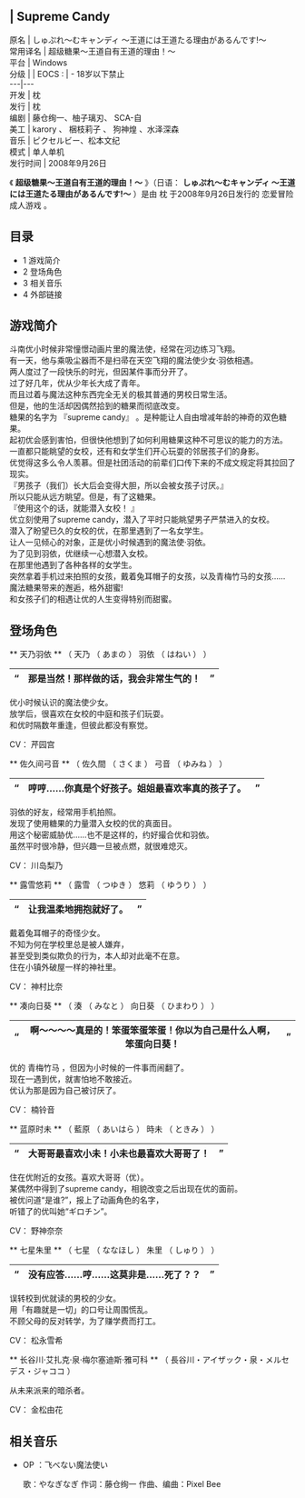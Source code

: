 |  Supreme Candy  
---  
原名  |  しゅぷれ～むキャンディ ～王道には王道たる理由があるんです!～   
常用译名  |  超级糖果～王道自有王道的理由！～   
平台  |  Windows   
分级  |  |  EOCS  :  |  \- 18岁以下禁止   
---|---  
开发  |  枕   
发行  |  枕   
编剧  |  藤仓绚一、柚子璃刃、  SCA-自   
美工  |  karory  、  梱枝莉子  、  狗神煌  、水泽深森   
音乐  |  ピクセルビー、松本文纪   
模式  |  单人单机   
发行时间  |  2008年9月26日   
  
《 **超级糖果～王道自有王道的理由！～** 》（日语：  **しゅぷれ～むキャンディ ～王道には王道たる理由があるんです!～** ）是由  枕
于2008年9月26日发行的  恋爱冒险成人游戏  。

##  目录

  * 1  游戏简介 
  * 2  登场角色 
  * 3  相关音乐 
  * 4  外部链接 

##  游戏简介

斗南优小时候非常憧憬动画片里的魔法使，经常在河边练习飞翔。  
有一天，他与乘吸尘器而不是扫帚在天空飞翔的魔法使少女·羽依相遇。  
两人度过了一段快乐的时光，但因某件事而分开了。  
过了好几年，优从少年长大成了青年。  
而且过着与魔法这种东西完全无关的极其普通的男校日常生活。  
但是，他的生活却因偶然拾到的糖果而彻底改变。  
糖果的名字为  『supreme candy』  。是种能让人自由增减年龄的神奇的双色糖果。  
起初优会感到害怕，但很快他想到了如何利用糖果这种不可思议的能力的方法。  
一直都只能眺望的女校，还有和女学生们开心玩耍的邻居孩子们的身影。  
优觉得这多么令人羡慕。但是社团活动的前辈们口传下来的不成文规定将其拉回了现实。  
『男孩子（我们）长大后会变得大胆，所以会被女孩子讨厌。』  
所以只能从远方眺望。但是，有了这糖果。  
『使用这个的话，就能潜入女校！ 』  
优立刻使用了supreme candy，潜入了平时只能眺望男子严禁进入的女校。  
潜入了盼望已久的女校的优，在那里遇到了一名女学生。  
让人一见倾心的对象，正是优小时候遇到的魔法使·羽依。  
为了见到羽依，优继续一心想潜入女校。  
在那里他遇到了各种各样的女学生。  
突然拿着手机过来拍照的女孩，戴着兔耳帽子的女孩，以及青梅竹马的女孩……  
魔法糖果带来的邂逅，格外甜蜜!  
和女孩子们的相遇让优的人生变得特别而甜蜜。

##  登场角色

** 天乃羽依  ** （  天乃  （  あまの  ）  羽依  （  はねい  ）  ）

|  “  |  **那是当然！那样做的话，我会非常生气的！** |  ”   
---|---|---  
  
优小时候认识的魔法使少女。  
放学后，很喜欢在女校的中庭和孩子们玩耍。  
和优时隔数年重逢，但彼此都没有察觉。

CV：  芹园宫

** 佐久间弓音  ** （  佐久間  （  さくま  ）  弓音  （  ゆみね  ）  ）

|  “  |  **哼哼……你真是个好孩子。姐姐最喜欢率真的孩子了。** |  ”   
---|---|---  
  
羽依的好友，经常用手机拍照。  
发现了使用糖果的力量潜入女校的优的真面目。  
用这个秘密威胁优……也不是这样的，约好撮合优和羽依。  
虽然平时很冷静，但兴趣一旦被点燃，就很难熄灭。

CV：  川岛梨乃

** 露雪悠莉  ** （  露雪  （  つゆき  ）  悠莉  （  ゆうり  ）  ）

|  “  |  **让我温柔地拥抱就好了。** |  ”   
---|---|---  
  
戴着兔耳帽子的奇怪少女。  
不知为何在学校里总是被人嫌弃，  
甚至受到类似欺负的行为，本人却对此毫不在意。  
住在小镇外破屋一样的神社里。

CV：  神村比奈

** 凑向日葵  ** （  湊  （  みなと  ）  向日葵  （  ひまわり  ）  ）

|  “  |  **啊～～～～真是的！笨蛋笨蛋笨蛋！你以为自己是什么人啊，笨蛋向日葵！** |  ”   
---|---|---  
  
优的  青梅竹马  ，但因为小时候的一件事而闹翻了。  
现在一遇到优，就害怕地不敢接近。  
优认为那是因为自己被讨厌了。

CV：  楠铃音

** 蓝原时未  ** （  藍原  （  あいはら  ）  時未  （  ときみ  ）  ）

|  “  |  **大哥哥最喜欢小未！小未也最喜欢大哥哥了！** |  ”   
---|---|---  
  
住在优附近的女孩。喜欢大哥哥（优）。  
某偶然中得到了supreme candy，相貌改变之后出现在优的面前。  
被优问道“是谁?”，报上了动画角色的名字，  
听错了的优叫她“ギロチン”。

CV：  野神奈奈

** 七星朱里  ** （  七星  （  ななほし  ）  朱里  （  しゅり  ）  ）

|  “  |  **没有应答……哼……这莫非是……死了？？** |  ”   
---|---|---  
  
误转校到优就读的男校的少女。  
用「有趣就是一切」的口号让周围慌乱。  
不顾父母的反对转学，为了赚学费而打工。

CV：  松永雪希

** 长谷川·艾扎克·泉·梅尔塞迪斯·雅可科  ** （  長谷川・アイザック・泉・メルセデス・ジャココ  ）

从未来派来的暗杀者。

CV：  金松由花

##  相关音乐

  * OP  ：飞べない魔法使い 

     歌：やなぎなぎ 
     作词：藤仓绚一 
     作曲、编曲：Pixel Bee 